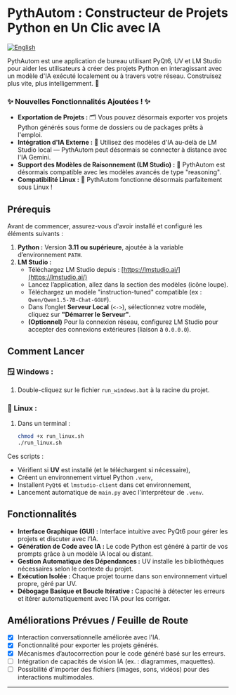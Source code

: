 # PythAutom : Constructeur de Projets Python en Un Clic avec IA

[![English](https://img.shields.io/badge/Language-English-blue.svg)](README.md)

PythAutom est une application de bureau utilisant PyQt6, UV et LM Studio pour aider les utilisateurs à créer des projets Python en interagissant avec un modèle d'IA exécuté localement ou à travers votre réseau. Construisez plus vite, plus intelligemment. 🚀

### ✨ Nouvelles Fonctionnalités Ajoutées ! ✨

*   **Exportation de Projets :** 🗂️ Vous pouvez désormais exporter vos projets Python générés sous forme de dossiers ou de packages prêts à l'emploi.
*   **Intégration d'IA Externe :** 🤖 Utilisez des modèles d'IA au-delà de LM Studio local — PythAutom peut désormais se connecter à distance avec l'IA Gemini.
*   **Support des Modèles de Raisonnement (LM Studio) :** 🧠 PythAutom est désormais compatible avec les modèles avancés de type "reasoning".
*   **Compatibilité Linux :** 🐧 PythAutom fonctionne désormais parfaitement sous Linux !

## Prérequis

Avant de commencer, assurez-vous d'avoir installé et configuré les éléments suivants :

1.  **Python :** Version **3.11 ou supérieure**, ajoutée à la variable d’environnement `PATH`.
2.  **LM Studio :**
    *   Téléchargez LM Studio depuis : [https://lmstudio.ai/](https://lmstudio.ai/)
    *   Lancez l’application, allez dans la section des modèles (icône loupe).
    *   Téléchargez un modèle "instruction-tuned" compatible (ex : `Qwen/Qwen1.5-7B-Chat-GGUF`).
    *   Dans l’onglet **Serveur Local** (`<->`), sélectionnez votre modèle, cliquez sur **"Démarrer le Serveur"**.
    *   **(Optionnel)** Pour la connexion réseau, configurez LM Studio pour accepter des connexions extérieures (liaison à `0.0.0.0`).

## Comment Lancer

### 🪟 Windows :

1. Double-cliquez sur le fichier `run_windows.bat` à la racine du projet.

### 🐧 Linux :

1. Dans un terminal :
    ```bash
    chmod +x run_linux.sh
    ./run_linux.sh
    ```

Ces scripts :

* Vérifient si **UV** est installé (et le téléchargent si nécessaire),
* Créent un environnement virtuel Python `.venv`,
* Installent `PyQt6` et `lmstudio-client` dans cet environnement,
* Lancement automatique de `main.py` avec l'interpréteur de `.venv`.

## Fonctionnalités

*   **Interface Graphique (GUI) :** Interface intuitive avec PyQt6 pour gérer les projets et discuter avec l’IA.
*   **Génération de Code avec IA :** Le code Python est généré à partir de vos prompts grâce à un modèle IA local ou distant.
*   **Gestion Automatique des Dépendances :** UV installe les bibliothèques nécessaires selon le contexte du projet.
*   **Exécution Isolée :** Chaque projet tourne dans son environnement virtuel propre, géré par UV.
*   **Débogage Basique et Boucle Itérative :** Capacité à détecter les erreurs et itérer automatiquement avec l’IA pour les corriger.

## Améliorations Prévues / Feuille de Route

*   [x] Interaction conversationnelle améliorée avec l'IA.
*   [x] Fonctionnalité pour exporter les projets générés.
*   [x] Mécanismes d’autocorrection pour le code généré basé sur les erreurs.
*   [ ] Intégration de capacités de vision IA (ex. : diagrammes, maquettes).
*   [ ] Possibilité d'importer des fichiers (images, sons, vidéos) pour des interactions multimodales.

---

